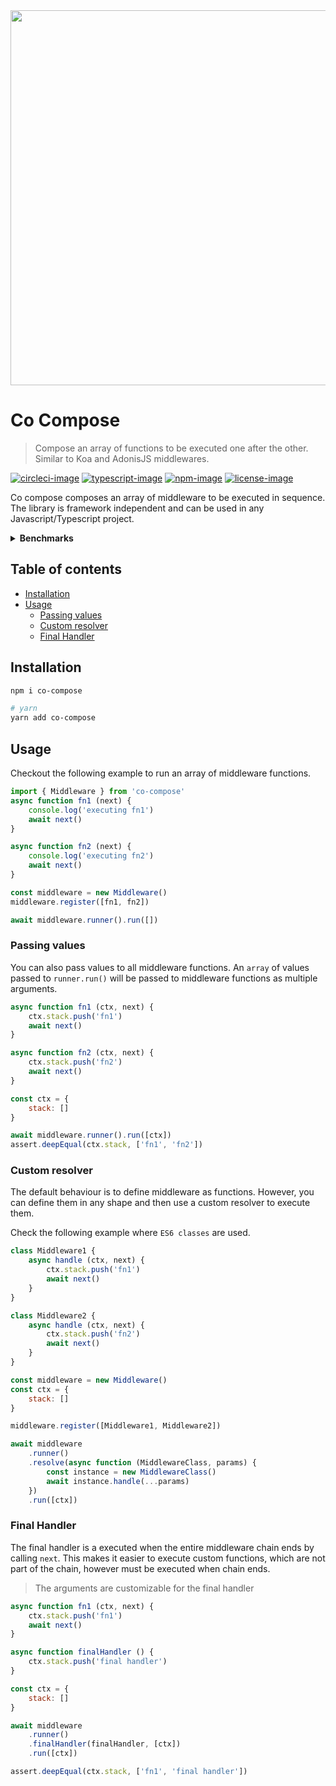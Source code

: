 <div align="center">
	<img src="https://res.cloudinary.com/adonisjs/image/upload/q_100/v1557762307/poppinss_iftxlt.jpg" width="600px">
</div>

# Co Compose
> Compose an array of functions to be executed one after the other. Similar to Koa and AdonisJS middlewares.

[![circleci-image]][circleci-url] [![typescript-image]][typescript-url] [![npm-image]][npm-url] [![license-image]][license-url]

Co compose composes an array of middleware to be executed in sequence. The library is framework independent and can be used in any Javascript/Typescript project.

<details>
	<summary> <strong>Benchmarks</strong> </summary>

	Co Compose x 476,525 ops/sec ±0.32% (82 runs sampled)   
	fastseries x 126,951 ops/sec ±15.74% (60 runs sampled)   
	middie x 119,628 ops/sec ±5.25% (56 runs sampled)

<p> <strong> Fastest is Co Compose </strong> </p>
</details>

<!-- START doctoc generated TOC please keep comment here to allow auto update -->
<!-- DON'T EDIT THIS SECTION, INSTEAD RE-RUN doctoc TO UPDATE -->
## Table of contents

- [Installation](#installation)
- [Usage](#usage)
  - [Passing values](#passing-values)
  - [Custom resolver](#custom-resolver)
  - [Final Handler](#final-handler)

<!-- END doctoc generated TOC please keep comment here to allow auto update -->

## Installation
```sh
npm i co-compose

# yarn
yarn add co-compose
```

## Usage
Checkout the following example to run an array of middleware functions.

```ts
import { Middleware } from 'co-compose'
async function fn1 (next) {
	console.log('executing fn1')
	await next()
}

async function fn2 (next) {
	console.log('executing fn2')
	await next()
}

const middleware = new Middleware()
middleware.register([fn1, fn2])

await middleware.runner().run([])
```

### Passing values
You can also pass values to all middleware functions. An `array` of values passed to `runner.run()` will be passed to middleware functions as multiple arguments.

```js
async function fn1 (ctx, next) {
	ctx.stack.push('fn1')
	await next()
}

async function fn2 (ctx, next) {
	ctx.stack.push('fn2')
	await next()
}

const ctx = {
	stack: []
}

await middleware.runner().run([ctx])
assert.deepEqual(ctx.stack, ['fn1', 'fn2'])
```

### Custom resolver
The default behaviour is to define middleware as functions. However, you can define them in any shape and then use a custom resolver to execute them. 

Check the following example where `ES6 classes` are used.

```js
class Middleware1 {
	async handle (ctx, next) {
		ctx.stack.push('fn1')
		await next()
	}
}

class Middleware2 {
	async handle (ctx, next) {
		ctx.stack.push('fn2')
		await next()
	}
}

const middleware = new Middleware()
const ctx = {
	stack: []
}

middleware.register([Middleware1, Middleware2])

await middleware
	.runner()
	.resolve(async function (MiddlewareClass, params) {
		const instance = new MiddlewareClass()
		await instance.handle(...params)
	})
	.run([ctx])
```

### Final Handler
The final handler is a executed when the entire middleware chain ends by calling `next`. This makes it easier to execute custom functions, which are not part of the chain, however must be executed when chain ends.

> The arguments are customizable for the final handler

```js
async function fn1 (ctx, next) {
	ctx.stack.push('fn1')
	await next()
}

async function finalHandler () {
	ctx.stack.push('final handler')
}

const ctx = {
	stack: []
}

await middleware
	.runner()
	.finalHandler(finalHandler, [ctx])
	.run([ctx])

assert.deepEqual(ctx.stack, ['fn1', 'final handler'])
```

[circleci-image]: https://img.shields.io/circleci/project/github/poppinss/co-compose/master.svg?style=for-the-badge&logo=circleci
[circleci-url]: https://circleci.com/gh/poppinss/co-compose "circleci"

[typescript-image]: https://img.shields.io/badge/Typescript-294E80.svg?style=for-the-badge&logo=typescript
[typescript-url]:  "typescript"

[npm-image]: https://img.shields.io/npm/v/co-compose.svg?style=for-the-badge&logo=npm
[npm-url]: https://npmjs.org/package/co-compose "npm"

[license-image]: https://img.shields.io/npm/l/co-compose?color=blueviolet&style=for-the-badge
[license-url]: LICENSE.md "license"
